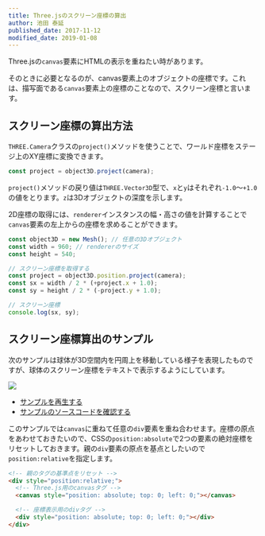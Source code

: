 ```yaml
---
title: Three.jsのスクリーン座標の算出
author: 池田 泰延
published_date: 2017-11-12
modified_date: 2019-01-08
---
```


Three.jsの`canvas`要素にHTMLの表示を重ねたい時があります。

そのときに必要となるのが、canvas要素上のオブジェクトの座標です。これは、描写面である`canvas`要素上の座標のことなので、スクリーン座標と言います。


## スクリーン座標の算出方法

`THREE.Camera`クラスの`project()`メソッドを使うことで、ワールド座標をステージ上のXY座標に変換できます。


```js
const project = object3D.project(camera);
```

`project()`メソッドの戻り値は`THREE.Vector3D`型で、`x`と`y`はそれぞれ`-1.0`～`+1.0`の値をとります。`z`は3Dオブジェクトの深度を示します。



2D座標の取得には、`renderer`インスタンスの幅・高さの値を計算することで`canvas`要素の左上からの座標を求めることができます。


```js
const object3D = new Mesh(); // 任意の3Dオブジェクト
const width = 960; // rendererのサイズ
const height = 540;

// スクリーン座標を取得する
const project = object3D.position.project(camera);
const sx = width / 2 * (+project.x + 1.0);
const sy = height / 2 * (-project.y + 1.0);

// スクリーン座標
console.log(sx, sy);
```

## スクリーン座標算出のサンプル

次のサンプルは球体が3D空間内を円周上を移動している様子を表現したものですが、球体のスクリーン座標をテキストで表示するようにしています。

![](../imgs/position_project.png)

- [サンプルを再生する](https://ics-creative.github.io/tutorial-three/samples/camera_project.html)
- [サンプルのソースコードを確認する](../samples/position_project.html)


このサンプルでは`canvas`に重ねて任意の`div`要素を重ね合わせます。座標の原点をあわせておきたいので、CSSの`position:absolute`で2つの要素の絶対座標をリセットしておきます。親の`div`要素の原点を基点としたいので`position:relative`を指定します。

```HTML
<!-- 親のタグの基準点をリセット -->
<div style="position:relative;">
  <!-- Three.js用のcanvasタグ -->
  <canvas style="position: absolute; top: 0; left: 0;"></canvas>

  <!-- 座標表示用のdivタグ -->
  <div style="position: absolute; top: 0; left: 0;"></div>
</div>
```
